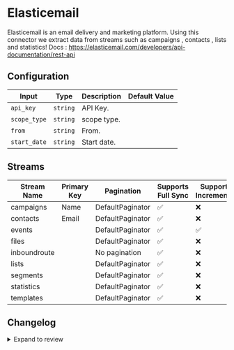 # Elasticemail
Elasticemail is an email delivery and marketing platform.
Using this connector we extract data from streams such as campaigns , contacts , lists and statistics!
Docs : https://elasticemail.com/developers/api-documentation/rest-api

## Configuration

| Input | Type | Description | Default Value |
|-------|------|-------------|---------------|
| `api_key` | `string` | API Key.  |  |
| `scope_type` | `string` | scope type.  |  |
| `from` | `string` | From.  |  |
| `start_date` | `string` | Start date.  |  |

## Streams
| Stream Name | Primary Key | Pagination | Supports Full Sync | Supports Incremental |
|-------------|-------------|------------|---------------------|----------------------|
| campaigns | Name | DefaultPaginator | ✅ |  ❌  |
| contacts | Email | DefaultPaginator | ✅ |  ❌  |
| events |  | DefaultPaginator | ✅ |  ✅  |
| files |  | DefaultPaginator | ✅ |  ❌  |
| inboundroute |  | No pagination | ✅ |  ❌  |
| lists |  | DefaultPaginator | ✅ |  ❌  |
| segments |  | DefaultPaginator | ✅ |  ❌  |
| statistics |  | DefaultPaginator | ✅ |  ❌  |
| templates |  | DefaultPaginator | ✅ |  ❌  |

## Changelog

<details>
  <summary>Expand to review</summary>

| Version          | Date              | Pull Request | Subject        |
|------------------|-------------------|--------------|----------------|
| 0.0.22 | 2025-05-24 | [60375](https://github.com/airbytehq/airbyte/pull/60375) | Update dependencies |
| 0.0.21 | 2025-05-10 | [60037](https://github.com/airbytehq/airbyte/pull/60037) | Update dependencies |
| 0.0.20 | 2025-05-03 | [58835](https://github.com/airbytehq/airbyte/pull/58835) | Update dependencies |
| 0.0.19 | 2025-04-19 | [58298](https://github.com/airbytehq/airbyte/pull/58298) | Update dependencies |
| 0.0.18 | 2025-04-12 | [57813](https://github.com/airbytehq/airbyte/pull/57813) | Update dependencies |
| 0.0.17 | 2025-04-05 | [57251](https://github.com/airbytehq/airbyte/pull/57251) | Update dependencies |
| 0.0.16 | 2025-03-29 | [56529](https://github.com/airbytehq/airbyte/pull/56529) | Update dependencies |
| 0.0.15 | 2025-03-22 | [55924](https://github.com/airbytehq/airbyte/pull/55924) | Update dependencies |
| 0.0.14 | 2025-03-08 | [55283](https://github.com/airbytehq/airbyte/pull/55283) | Update dependencies |
| 0.0.13 | 2025-03-01 | [54960](https://github.com/airbytehq/airbyte/pull/54960) | Update dependencies |
| 0.0.12 | 2025-02-22 | [54393](https://github.com/airbytehq/airbyte/pull/54393) | Update dependencies |
| 0.0.11 | 2025-02-15 | [53726](https://github.com/airbytehq/airbyte/pull/53726) | Update dependencies |
| 0.0.10 | 2025-02-08 | [53373](https://github.com/airbytehq/airbyte/pull/53373) | Update dependencies |
| 0.0.9 | 2025-02-01 | [52857](https://github.com/airbytehq/airbyte/pull/52857) | Update dependencies |
| 0.0.8 | 2025-01-25 | [52337](https://github.com/airbytehq/airbyte/pull/52337) | Update dependencies |
| 0.0.7 | 2025-01-18 | [51651](https://github.com/airbytehq/airbyte/pull/51651) | Update dependencies |
| 0.0.6 | 2025-01-11 | [51113](https://github.com/airbytehq/airbyte/pull/51113) | Update dependencies |
| 0.0.5 | 2024-12-28 | [50588](https://github.com/airbytehq/airbyte/pull/50588) | Update dependencies |
| 0.0.4 | 2024-12-21 | [49989](https://github.com/airbytehq/airbyte/pull/49989) | Update dependencies |
| 0.0.3 | 2024-12-14 | [49522](https://github.com/airbytehq/airbyte/pull/49522) | Update dependencies |
| 0.0.2 | 2024-12-12 | [49195](https://github.com/airbytehq/airbyte/pull/49195) | Update dependencies |
| 0.0.1 | 2024-11-08 | | Initial release by [@ombhardwajj](https://github.com/ombhardwajj) via Connector Builder |

</details>
